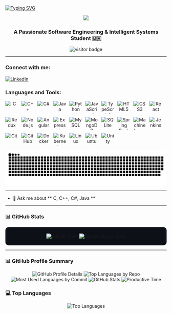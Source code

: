 <a align="center" href="https://git.io/typing-svg">
  <img src="https://readme-typing-svg.demolab.com?font=Fira+Code&pause=1000&color=C0F700&width=435&lines=Hi+%F0%9F%91%8B%2C+I'm+Mohamed+BARBYCH!" alt="Typing SVG" />
</a>


<p align="center">
  <img src="https://user-images.githubusercontent.com/74038190/212749695-a6817c5a-a794-462b-afca-1b5ce7dd5e63.gif" width="500">
</p>
     

<h3 align="center">A Passionate Software Engineering & Intelligent Systems Student 🇲🇦</h3>

<p align="center">
  <img src="https://visitor-badge.laobi.icu/badge?page_id=MohamedBarbych.MohamedBarbych" alt="visitor badge" />
</p>

---
<h3 align="left">Connect with me:</h3>
<p align="left">

<a href="https://www.linkedin.com/in/mohamed-barbych-42217b276" target="_blank">
  <img align="center" src="https://raw.githubusercontent.com/rahuldkjain/github-profile-readme-generator/master/src/images/icons/Social/linked-in-alt.svg" alt="LinkedIn" height="30" width="40" />
</a>
</p>


    


<h3 align="left">Languages and Tools:</h3>
<p align="center" style="display: flex; flex-wrap: wrap; gap: 10px;">
  <!-------- Core Programming Languages --------->
  <img src="https://skillicons.dev/icons?i=c" alt="C" width="40" height="40"/>
  <img src="https://skillicons.dev/icons?i=cpp" alt="C++" width="40" height="40"/>
  <img src="https://skillicons.dev/icons?i=cs" alt="C#" width="40" height="40"/>
  <img src="https://skillicons.dev/icons?i=java" alt="Java" width="40" height="40"/>
  <img src="https://skillicons.dev/icons?i=py" alt="Python" width="40" height="40"/>
  <img src="https://skillicons.dev/icons?i=js" alt="JavaScript" width="40" height="40"/>
  <img src="https://skillicons.dev/icons?i=ts" alt="TypeScript" width="40" height="40"/>

  <!---------- Web Development Tools ------------>
  <img src="https://skillicons.dev/icons?i=html" alt="HTML5" width="40" height="40"/>
  <img src="https://skillicons.dev/icons?i=css" alt="CSS3" width="40" height="40"/>
  <img src="https://skillicons.dev/icons?i=react" alt="React" width="40" height="40"/>
  <img src="https://skillicons.dev/icons?i=redux" alt="Redux" width="40" height="40"/>
  <img src="https://skillicons.dev/icons?i=nodejs" alt="Node.js" width="40" height="40"/>
  <img src="https://skillicons.dev/icons?i=angular" alt="Angular" width="40" height="40"/>
  <img src="https://skillicons.dev/icons?i=express" alt="Express.js" width="40" height="40"/>
  
  <!--------------- Databases  ----------------->
  <img src="https://skillicons.dev/icons?i=mysql" alt="MySQL" width="40" height="40"/>
  <img src="https://skillicons.dev/icons?i=mongodb" alt="MongoDB" width="40" height="40"/>
  <img src="https://skillicons.dev/icons?i=sqlite" alt="SQLite" width="40" height="40"/>

  <!----------------- Other Technologies ----------->
  <img src="https://skillicons.dev/icons?i=spring" alt="Spring Boot" width="40" height="40"/>
  <img src="https://skillicons.dev/icons?i=tensorflow" alt="Machine Learning" width="40" height="40"/>
  <img src="https://skillicons.dev/icons?i=jenkins" alt="Jenkins" width="40" height="40"/>
  <img src="https://skillicons.dev/icons?i=git" alt="Git" width="40" height="40"/>
  <img src="https://skillicons.dev/icons?i=github" alt="GitHub" width="40" height="40"/>
  <img src="https://skillicons.dev/icons?i=docker" alt="Docker" width="40" height="40"/>
  <img src="https://skillicons.dev/icons?i=kubernetes" alt="Kubernetes" width="40" height="40"/>
  <img src="https://skillicons.dev/icons?i=linux" alt="Linux" width="40" height="40"/>
  <img src="https://skillicons.dev/icons?i=ubuntu" alt="Ubuntu" width="40" height="40"/>
  <img src="https://skillicons.dev/icons?i=unity" alt="Unity" width="40" height="40"/>
</p>


<picture>
  <source media="(prefers-color-scheme: dark)" srcset="https://raw.githubusercontent.com/platane/platane/output/github-contribution-grid-snake-dark.svg">
  <source media="(prefers-color-scheme: light)" srcset="https://raw.githubusercontent.com/platane/platane/output/github-contribution-grid-snake.svg">
  <img alt="github contribution grid snake animation" src="https://raw.githubusercontent.com/platane/platane/output/github-contribution-grid-snake.svg">
</picture>

---

- 💬 Ask me about ** C, C++, C#, Java **

---

### 📊 GitHub Stats
<div align="center" style="background-color: #0d1117; padding: 20px; border-radius: 10px;">
  <!--------------- GitHub Stats ------------->
  <img 
    src="https://github-readme-stats.vercel.app/api?username=MohamedBarbych&show_icons=true&theme=chartreuse-dark&custom_title=Mohamed's%20GitHub%20Stats" 
    alt="GitHub Stats" 
    width="48%" 
  />
  <!------------- Streak Stats ----------->
  <img 
    src="https://streak-stats.demolab.com?user=MohamedBarbych&theme=blue-green" 
    alt="GitHub Streak Stats" 
    width="48%" 
  />
</div>






---

### 📊 GitHub Profile Summary

<p align="center">
  <!---------------  Profile Details Card --------------->
  <img src="http://github-profile-summary-cards.vercel.app/api/cards/profile-details?username=MohamedBarbych&theme=ayu_mirage" alt="GitHub Profile Details" />
  
  <!------------- Languages and Stats Cards Row ----------->
  <img src="http://github-profile-summary-cards.vercel.app/api/cards/repos-per-language?username=MohamedBarbych&theme=ayu_mirage" alt="Top Languages by Repo" />
  <img src="http://github-profile-summary-cards.vercel.app/api/cards/most-commit-language?username=MohamedBarbych&theme=ayu_mirage" alt="Most Used Languages by Commit" />
  
  <!---------------- Stats and Productive Time Cards Row --------------->
  <img src="http://github-profile-summary-cards.vercel.app/api/cards/stats?username=MohamedBarbych&theme=ayu_mirage" alt="GitHub Stats" />
  <img src="http://github-profile-summary-cards.vercel.app/api/cards/productive-time?username=MohamedBarbych&theme=ayu_mirage&utcOffset=8" alt="Productive Time" />
</p>

### 💻 Top Languages
<div align="center">
  <img src="https://github-readme-stats.vercel.app/api/top-langs/?username=MohamedBarbych&layout=compact&theme=chartreuse-dark" alt="Top Languages" />
</div>

